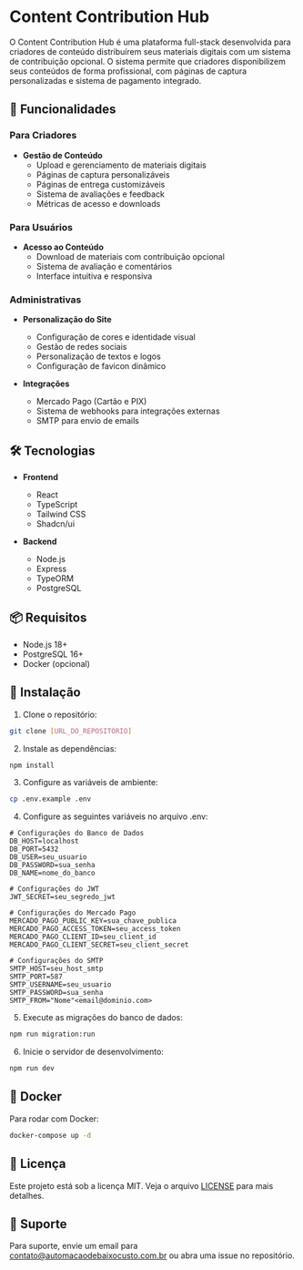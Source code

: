 # Content Contribution Hub

O Content Contribution Hub é uma plataforma full-stack desenvolvida para criadores de conteúdo distribuírem seus materiais digitais com um sistema de contribuição opcional. O sistema permite que criadores disponibilizem seus conteúdos de forma profissional, com páginas de captura personalizadas e sistema de pagamento integrado.

## 🚀 Funcionalidades

### Para Criadores
- **Gestão de Conteúdo**
  - Upload e gerenciamento de materiais digitais
  - Páginas de captura personalizáveis
  - Páginas de entrega customizáveis
  - Sistema de avaliações e feedback
  - Métricas de acesso e downloads

### Para Usuários
- **Acesso ao Conteúdo**
  - Download de materiais com contribuição opcional
  - Sistema de avaliação e comentários
  - Interface intuitiva e responsiva

### Administrativas
- **Personalização do Site**
  - Configuração de cores e identidade visual
  - Gestão de redes sociais
  - Personalização de textos e logos
  - Configuração de favicon dinâmico

- **Integrações**
  - Mercado Pago (Cartão e PIX)
  - Sistema de webhooks para integrações externas
  - SMTP para envio de emails

## 🛠 Tecnologias

- **Frontend**
  - React
  - TypeScript
  - Tailwind CSS
  - Shadcn/ui

- **Backend**
  - Node.js
  - Express
  - TypeORM
  - PostgreSQL

## 📦 Requisitos

- Node.js 18+
- PostgreSQL 16+
- Docker (opcional)

## 🚀 Instalação

1. Clone o repositório:
```bash
git clone [URL_DO_REPOSITÓRIO]
```

2. Instale as dependências:
```bash
npm install
```

3. Configure as variáveis de ambiente:
```bash
cp .env.example .env
```

4. Configure as seguintes variáveis no arquivo .env:
```env
# Configurações do Banco de Dados
DB_HOST=localhost
DB_PORT=5432
DB_USER=seu_usuario
DB_PASSWORD=sua_senha
DB_NAME=nome_do_banco

# Configurações do JWT
JWT_SECRET=seu_segredo_jwt

# Configurações do Mercado Pago
MERCADO_PAGO_PUBLIC_KEY=sua_chave_publica
MERCADO_PAGO_ACCESS_TOKEN=seu_access_token
MERCADO_PAGO_CLIENT_ID=seu_client_id
MERCADO_PAGO_CLIENT_SECRET=seu_client_secret

# Configurações do SMTP
SMTP_HOST=seu_host_smtp
SMTP_PORT=587
SMTP_USERNAME=seu_usuario
SMTP_PASSWORD=sua_senha
SMTP_FROM="Nome"<email@dominio.com>
```

5. Execute as migrações do banco de dados:
```bash
npm run migration:run
```

6. Inicie o servidor de desenvolvimento:
```bash
npm run dev
```

## 🐳 Docker

Para rodar com Docker:

```bash
docker-compose up -d
```

## 📝 Licença

Este projeto está sob a licença MIT. Veja o arquivo [LICENSE](LICENSE) para mais detalhes.

## 🤝 Suporte

Para suporte, envie um email para contato@automacaodebaixocusto.com.br ou abra uma issue no repositório.
